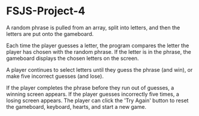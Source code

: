# FSJS-Project-4
 
A random phrase is pulled from an array, split into letters, and then the letters are put onto the gameboard.

Each time the player guesses a letter, the program compares the letter the player has chosen with the random phrase. If the letter is in the phrase, the gameboard displays the chosen letters on the screen.

A player continues to select letters until they guess the phrase (and win), or make five incorrect guesses (and lose).

If the player completes the phrase before they run out of guesses, a winning screen appears. If the player guesses incorrectly five times, a losing screen appears. The player can click the 'Try Again' button to reset the gameboard, keyboard, hearts, and start a new game.
